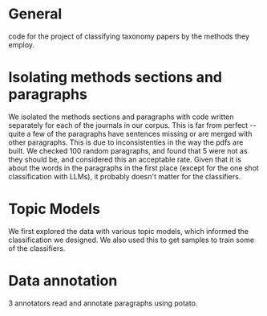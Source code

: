 # General
code for the project of classifying taxonomy papers by the methods they employ.

# Isolating methods sections and paragraphs
We isolated the methods sections and paragraphs with code written separately for each of the journals in our corpus. This is far from perfect -- quite a few of the paragraphs have sentences missing or are merged with other paragraphs. This is due to inconsistenties in the way the pdfs are built. We checked 100 random paragraphs, and found that 5 were not as they should be, and considered this an acceptable rate. Given that it is about the words in the paragraphs in the first place (except for the one shot classification with LLMs), it probably doesn't matter for the classifiers.

# Topic Models
We first explored the data with various topic models, which informed the classification we designed. We also used this to get samples to train some of the classifiers.

# Data annotation

3 annotators read and annotate paragraphs using potato.
